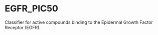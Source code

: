 # EGFR_PIC50
Classifier for active compounds binding to the Epidermal Growth Factor Receptor (EGFR).
